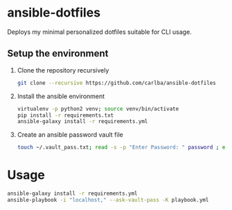 ansible-dotfiles
================

Deploys my minimal personalized dotfiles suitable for CLI usage.

Setup the environment
---------------------

1. Clone the repository recursively
   ```bash
   git clone --recursive https://github.com/carlba/ansible-dotfiles
   ```

2. Install the ansible environment
   ```bash
   virtualenv -p python2 venv; source venv/bin/activate
   pip install -r requirements.txt
   ansible-galaxy install -r requirements.yml
   ```
3. Create an ansible password vault file  
   ```bash
   touch ~/.vault_pass.txt; read -s -p "Enter Password: " password ; echo -n $password > ~/.vault_pass.txt
   ``` 
   
# Usage
``` bash
ansible-galaxy install -r requirements.yml
ansible-playbook -i "localhost," --ask-vault-pass -K playbook.yml
```
